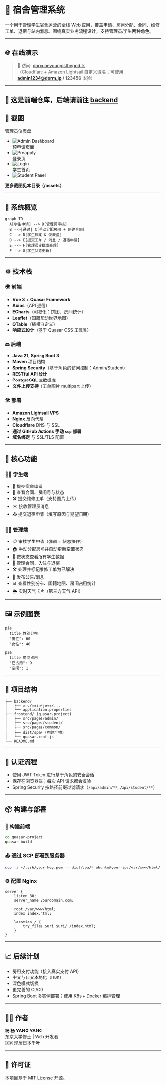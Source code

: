 # 🏢 宿舍管理系统

一个用于管理学生宿舍运营的全栈 Web 应用，覆盖申请、房间分配、合同、维修工单、退宿与站内消息。围绕真实业务流程设计，支持管理员/学生两种角色。

---

## 🌐 在线演示

> 🚀 访问: [dorm.oeyoungisthegod.tk](https://dorm.oeyoungisthegod.tk/admin)  
> （Cloudflare + Amazon Lightsail 自定义域名；可使用 **admin1234@dorm.jp / 123456** 体验）

---

## 🚨 这是前端仓库，后端请前往 [backend](https://github.com/yangyang03-dev/dormitory_management_backend)

## 📸 截图

管理员仪表盘  
- ![Admin Dashboard](assets/admindash.png)  
预申请页面  
- ![Preapply](assets/preapply.png)  
登录页  
- ![Login](assets/login.png)  
学生首页  
- ![Student Panel](assets/stuhome.png)

**更多截图见本目录（/assets）**

---

## 🧠 系统概览

```mermaid
graph TD
  A[学生申请] --> B[管理员审核]
  B -->|通过| C[手动分配房间 + 创建合同]
  C --> D[学生档案 & 仪表盘]
  D --> E[提交工单 / 消息 / 退宿申请]
  E --> F[管理员审批或处理]
  F --> G[学生状态更新]
```

---

## ⚙️ 技术栈

### 🌍 前端
- **Vue 3** + **Quasar Framework**
- **Axios**（API 通信）
- **ECharts**（可视化：饼图、房间统计）
- **Leaflet**（国籍互动世界地图）
- **QTable**（插槽自定义）
- **响应式设计**（基于 Quasar CSS 工具类）

### 🔙 后端
- **Java 21**, **Spring Boot 3**
- **Maven** 项目结构
- **Spring Security**（基于角色的访问控制：Admin/Student）
- **RESTful API 设计**
- **PostgreSQL** 主数据库
- **文件上传支持**（工单图片 multipart 上传）

### 🛠 部署
- **Amazon Lightsail VPS**
- **Nginx** 反向代理
- **Cloudflare** DNS 与 SSL
- **通过 GitHub Actions 手动 `scp` 部署**
- **域名绑定** 与 SSL/TLS 配置

---

## 📁 核心功能

### 👨‍🎓 学生端
- 📝 提交宿舍申请
- 📄 查看合同、房间号与状态
- 🛠 提交维修工单（支持图片上传）
- ✉️ 接收管理员消息
- 📤 提交退宿申请（填写原因与期望日期）

### 🧑‍💼 管理端
- 📋 审核学生申请（弹窗 + 状态操作）
- 🏠 手动分配房间并自动更新空置状态
- 📑 按状态查看所有学生数据
- 🧾 管理合同、入住与退宿
- 🛠 处理并标记维修工单为已解决
- 📢 发布公告/消息
- 📊 查看性别分布、国籍地图、房间占用统计
- 🌦 实时天气卡片（第三方天气 API）

---

## 🖼 示例图表

```mermaid
pie
  title 性别分布
  "男性": 60
  "女性": 40
```

```mermaid
pie
  title 房间占用
  "已占用": 9
  "空闲": 1
```

---

## 📂 项目结构

```
├── backend/
│   ├── src/main/java/...
│   └── application.properties
├── frontend/ (quasar-project)
│   ├── src/pages/admin/
│   ├── src/pages/student/
│   ├── src/pages/common/
│   ├── dist/spa/ (构建产物)
│   └── quasar.conf.js
└── README.md
```

---

## 🔐 认证流程

- 使用 JWT Token 进行基于角色的安全会话
- 保存在浏览器端；每次 API 请求都会校验
- Spring Security 按路径前缀过滤请求（`/api/admin/**`, `/api/student/**`）

---

## 📦 构建与部署

### 🔨 构建前端

```bash
cd quasar-project
quasar build
```

### 📤 通过 SCP 部署到服务器

```bash
scp -i ~/.ssh/your-key.pem -r dist/spa/* ubuntu@your-ip:/var/www/html/
```

### ⚙️ 配置 Nginx

```nginx
server {
    listen 80;
    server_name yourdomain.com;

    root /var/www/html;
    index index.html;

    location / {
        try_files $uri $uri/ /index.html;
    }
}
```

---

## 📈 后续计划

- 房租支付功能（接入真实支付 API）
- 中文与日文本地化（i18n）
- 深色模式切换
- 更完善的 CI/CD
- Spring Boot 多实例部署；使用 K8s + Docker 编排管理

---

## 👨‍💻 作者

**杨 杨 YANG YANG**  
东京大学修士 | Web 开发者  
🇯🇵 现居日本千叶

---

## 📜 许可证

本项目基于 MIT License 开源。
